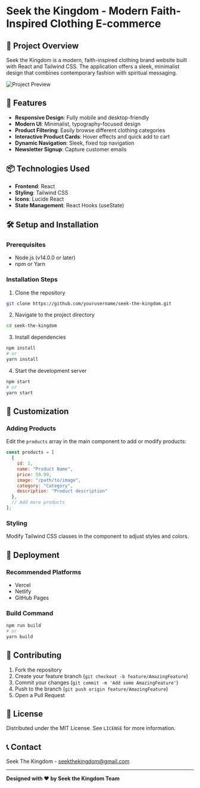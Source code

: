 # Seek the Kingdom - Modern Faith-Inspired Clothing E-commerce

## 🌟 Project Overview

Seek the Kingdom is a modern, faith-inspired clothing brand website built with React and Tailwind CSS. The application offers a sleek, minimalist design that combines contemporary fashion with spiritual messaging.

![Project Preview](/path/to/project-screenshot.png)

## 🚀 Features

- **Responsive Design**: Fully mobile and desktop-friendly
- **Modern UI**: Minimalist, typography-focused design
- **Product Filtering**: Easily browse different clothing categories
- **Interactive Product Cards**: Hover effects and quick add to cart
- **Dynamic Navigation**: Sleek, fixed top navigation
- **Newsletter Signup**: Capture customer emails

## 📦 Technologies Used

- **Frontend**: React
- **Styling**: Tailwind CSS
- **Icons**: Lucide React
- **State Management**: React Hooks (useState)

## 🛠️ Setup and Installation

### Prerequisites
- Node.js (v14.0.0 or later)
- npm or Yarn

### Installation Steps

1. Clone the repository
```bash
git clone https://github.com/yourusername/seek-the-kingdom.git
```

2. Navigate to the project directory
```bash
cd seek-the-kingdom
```

3. Install dependencies
```bash
npm install
# or
yarn install
```

4. Start the development server
```bash
npm start
# or
yarn start
```

## 🌈 Customization

### Adding Products
Edit the `products` array in the main component to add or modify products:

```javascript
const products = [
  {
    id: 1,
    name: "Product Name",
    price: 59.99,
    image: "/path/to/image",
    category: "Category",
    description: "Product description"
  },
  // Add more products
];
```

### Styling
Modify Tailwind CSS classes in the component to adjust styles and colors.

## 🚧 Deployment

### Recommended Platforms
- Vercel
- Netlify
- GitHub Pages

### Build Command
```bash
npm run build
# or
yarn build
```

## 🤝 Contributing

1. Fork the repository
2. Create your feature branch (`git checkout -b feature/AmazingFeature`)
3. Commit your changes (`git commit -m 'Add some AmazingFeature'`)
4. Push to the branch (`git push origin feature/AmazingFeature`)
5. Open a Pull Request

## 📄 License

Distributed under the MIT License. See `LICENSE` for more information.

## 📞 Contact

Seek The Kingdom - seekthekingdom@gmail.com

---

**Designed with ❤️ by Seek the Kingdom Team**
